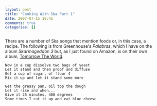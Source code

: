```yaml
---
layout: post
title: "Cooking With Ska Part 1"
date: 2007-07-15 19:45
comments: true
categories: []
---
```

There are a number of Ska songs that mention foods or, in this case, a recipe.  The following is from Greenhouse's *Palabras*, which I have on the album *Skarmageddon 3* but, as I just found on Amazon, is on their own album, [Tomorrow The World](http://www.amazon.com/Tomorrow-World-Greenhouse/dp/B000006AUS/ref=pd_bbs_3/105-7333297-0074842?ie=UTF8&s=music&qid=1184553769&sr=1-3).

	Now in a cup dissolve two bags of yeast
	Let it stand and then proof and diffuse
	Get a cup of sugar, of flour 4
	Mix it up and let it stand some more

	Get the greasy pan, oil top the dough
	Let it rise and when...
	Give it 25 minutes, 400 degrees
	Some times I cut it up and eat blue cheese
